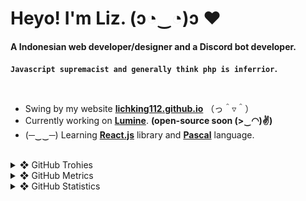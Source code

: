 <!-- <img align="right" alt="LichKing112's Profile Image" width="30%" src="https://avatars.githubusercontent.com/u/47420407?s=460&u=e25894be1970844c90076ba193bc3ced198b26be&v=4"> -->

# Heyo! I'm Liz. (ɔ◔‿◔)ɔ ♥
#### A Indonesian web developer/designer and a Discord bot developer.
__`Javascript supremacist and generally think php is inferrior`.__

<br>

- Swing by my website **[lichking112.github.io](https://lichking112.github.io/)** （っ＾▿＾）
- Currently working on **[Lumine](https://github.com/LichKing112/Lumine)**. __(open-source soon (>‿◠)✌)__
- (─‿‿─) Learning **[React.js](https://reactjs.org/)** library and **[Pascal](https://en.wikipedia.org/wiki/Pascal_(programming_language))** language.

<br>

<details>
  <summary>❖ GitHub Trohies</summary>
  <br>
  <img alt="LichKing112's Github Trophies" src="https://github-profile-trophy.vercel.app/?username=ryo-ma&theme=onedark" />
</details>

<details>
  <summary>❖ GitHub Metrics</summary>
  <br>
  <img alt="LichKing112's Github Metrics" src="https://github.com/LichKing112/LichKing112/blob/master/github-metrics.svg" />
</details>

<details>
  <summary>❖ GitHub Statistics</summary>
  <br>
  <img alt="LichKing112's Github Stats" src="https://github-readme-stats.vercel.app/api?username=lichking112&theme=gotham&show_icons=true" />
  <img alt="LichKing112's Github Top Languages" src="https://github-readme-stats.vercel.app/api/top-langs/?username=lichking112&theme=gotham&layout=compact" />
</details>


